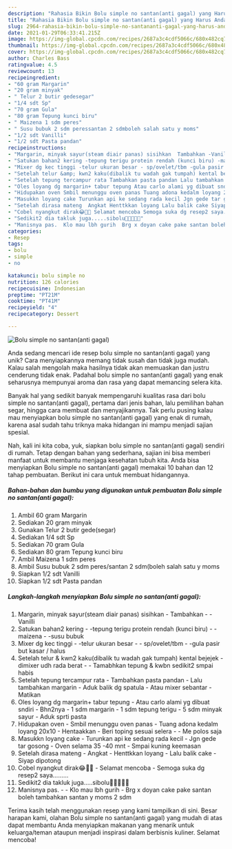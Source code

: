 ```yaml
---
description: "Rahasia Bikin Bolu simple no santan(anti gagal) yang Harus Anda Coba"
title: "Rahasia Bikin Bolu simple no santan(anti gagal) yang Harus Anda Coba"
slug: 2964-rahasia-bikin-bolu-simple-no-santananti-gagal-yang-harus-anda-coba
date: 2021-01-29T06:33:41.215Z
image: https://img-global.cpcdn.com/recipes/2687a3c4cdf5066c/680x482cq70/bolu-simple-no-santananti-gagal-foto-resep-utama.jpg
thumbnail: https://img-global.cpcdn.com/recipes/2687a3c4cdf5066c/680x482cq70/bolu-simple-no-santananti-gagal-foto-resep-utama.jpg
cover: https://img-global.cpcdn.com/recipes/2687a3c4cdf5066c/680x482cq70/bolu-simple-no-santananti-gagal-foto-resep-utama.jpg
author: Charles Bass
ratingvalue: 4.5
reviewcount: 13
recipeingredient:
- "60 gram Margarin"
- "20 gram minyak"
- " Telur 2 butir gedesegar"
- "1/4 sdt Sp"
- "70 gram Gula"
- "80 gram Tepung kunci biru"
- " Maizena 1 sdm peres"
- " Susu bubuk 2 sdm peressantan 2 sdmboleh salah satu y moms"
- "1/2 sdt Vanilli"
- "1/2 sdt Pasta pandan"
recipeinstructions:
- "Margarin, minyak sayur(steam diair panas) sisihkan  Tambahkan -Vanilli"
- "Satukan bahan2 kering -tepung terigu protein rendah (kunci biru) -maizena  -susu bubuk"
- "Mixer dg kec tinggi -telur ukuran besar - sp/ovelet/tbm -gula pasir but kasar / halus"
- "Setelah telur &amp; kwn2 kaku(dibalik tu wadah gak tumpah) kental bejejek dimixer udh rada berat  Tamabhkan tepung &amp; kwbn sedikit2 smpai habis"
- "Setelah tepung tercampur rata Tambahkan pasta pandan Lalu tambahkan margarin Aduk balik dg spatula Atau mixer sebantar Matikan"
- "Oles loyang dg margarin+ tabur tepung Atau carlo alami yg dibuat sndiri Bhn2nya  1 sdm margarin 1 sdm tepung terigu 5 sdm minyak sayur Aduk sprti pasta"
- "Hidupakan oven Smbil menunggu oven panas Tuang adona kedalm loyang 20x10 Hentaakkan Beri toping sesuai selera  Me polos saja"
- "Masukkn loyang cake Turunkan api ke sedang rada kecil Jgn gede tar gosong Oven selama 35 -40 mnt Smpai kuning keemasan"
- "Setelah dirasa mateng  Angkat Henttkkan loyang Lalu balik cake Siyap dipotong"
- "Cobel nyangkut dirak😂🤣🤣 Selamat mencoba Semoga suka dg resep2 saya........."
- "Sedikit2 dia takluk juga.....sibolu🤗🤗🤗🤗🤗"
- "Manisnya pas.  Klo mau lbh gurih  Brg x doyan cake pake santan boleh tambahkan santan y moms 2 sdm"
categories:
- Resep
tags:
- bolu
- simple
- no

katakunci: bolu simple no 
nutrition: 126 calories
recipecuisine: Indonesian
preptime: "PT21M"
cooktime: "PT41M"
recipeyield: "4"
recipecategory: Dessert

---
```



![Bolu simple no santan(anti gagal)](https://img-global.cpcdn.com/recipes/2687a3c4cdf5066c/680x482cq70/bolu-simple-no-santananti-gagal-foto-resep-utama.jpg)

Anda sedang mencari ide resep bolu simple no santan(anti gagal) yang unik? Cara menyiapkannya memang tidak susah dan tidak juga mudah. Kalau salah mengolah maka hasilnya tidak akan memuaskan dan justru cenderung tidak enak. Padahal bolu simple no santan(anti gagal) yang enak seharusnya mempunyai aroma dan rasa yang dapat memancing selera kita.

Banyak hal yang sedikit banyak mempengaruhi kualitas rasa dari bolu simple no santan(anti gagal), pertama dari jenis bahan, lalu pemilihan bahan segar, hingga cara membuat dan menyajikannya. Tak perlu pusing kalau mau menyiapkan bolu simple no santan(anti gagal) yang enak di rumah, karena asal sudah tahu triknya maka hidangan ini mampu menjadi sajian spesial.




Nah, kali ini kita coba, yuk, siapkan bolu simple no santan(anti gagal) sendiri di rumah. Tetap dengan bahan yang sederhana, sajian ini bisa memberi manfaat untuk membantu menjaga kesehatan tubuh kita. Anda bisa menyiapkan Bolu simple no santan(anti gagal) memakai 10 bahan dan 12 tahap pembuatan. Berikut ini cara untuk membuat hidangannya.

<!--inarticleads1-->

##### Bahan-bahan dan bumbu yang digunakan untuk pembuatan Bolu simple no santan(anti gagal):

1. Ambil 60 gram Margarin
1. Sediakan 20 gram minyak
1. Gunakan  Telur 2 butir gede(segar)
1. Sediakan 1/4 sdt Sp
1. Sediakan 70 gram Gula
1. Sediakan 80 gram Tepung kunci biru
1. Ambil  Maizena 1 sdm peres
1. Ambil  Susu bubuk 2 sdm peres/santan 2 sdm(boleh salah satu y moms
1. Siapkan 1/2 sdt Vanilli
1. Siapkan 1/2 sdt Pasta pandan




<!--inarticleads2-->

##### Langkah-langkah menyiapkan Bolu simple no santan(anti gagal):

1. Margarin, minyak sayur(steam diair panas) sisihkan  - Tambahkan - -Vanilli
1. Satukan bahan2 kering - -tepung terigu protein rendah (kunci biru) - -maizena  - -susu bubuk
1. Mixer dg kec tinggi - -telur ukuran besar - - sp/ovelet/tbm - -gula pasir but kasar / halus
1. Setelah telur &amp; kwn2 kaku(dibalik tu wadah gak tumpah) kental bejejek - dimixer udh rada berat -  - Tamabhkan tepung &amp; kwbn sedikit2 smpai habis
1. Setelah tepung tercampur rata - Tambahkan pasta pandan - Lalu tambahkan margarin - Aduk balik dg spatula - Atau mixer sebantar - Matikan
1. Oles loyang dg margarin+ tabur tepung - Atau carlo alami yg dibuat sndiri - Bhn2nya  - 1 sdm margarin - 1 sdm tepung terigu - 5 sdm minyak sayur - Aduk sprti pasta
1. Hidupakan oven - Smbil menunggu oven panas - Tuang adona kedalm loyang 20x10 - Hentaakkan - Beri toping sesuai selera -  - Me polos saja
1. Masukkn loyang cake - Turunkan api ke sedang rada kecil - Jgn gede tar gosong - Oven selama 35 -40 mnt - Smpai kuning keemasan
1. Setelah dirasa mateng  - Angkat - Henttkkan loyang - Lalu balik cake - Siyap dipotong
1. Cobel nyangkut dirak😂🤣🤣 - Selamat mencoba - Semoga suka dg resep2 saya.........
1. Sedikit2 dia takluk juga.....sibolu🤗🤗🤗🤗🤗
1. Manisnya pas. -  - Klo mau lbh gurih  - Brg x doyan cake pake santan boleh tambahkan santan y moms 2 sdm




Terima kasih telah menggunakan resep yang kami tampilkan di sini. Besar harapan kami, olahan Bolu simple no santan(anti gagal) yang mudah di atas dapat membantu Anda menyiapkan makanan yang menarik untuk keluarga/teman ataupun menjadi inspirasi dalam berbisnis kuliner. Selamat mencoba!
